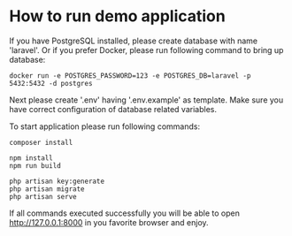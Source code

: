 How to run demo application
===========================

If you have PostgreSQL installed, please create database with name 'laravel'. Or if you prefer Docker, please run following command to bring up database:

```docker run -e POSTGRES_PASSWORD=123 -e POSTGRES_DB=laravel -p 5432:5432 -d postgres```

Next please create '.env' having '.env.example' as template. Make sure you have correct configuration of database related variables.

To start application please run following commands:
```
composer install

npm install
npm run build

php artisan key:generate
php artisan migrate
php artisan serve
```

If all commands executed successfully you will be able to open http://127.0.0.1:8000 in you favorite browser and enjoy.
